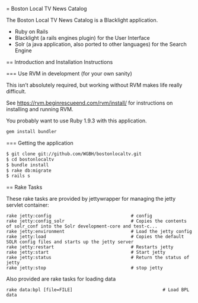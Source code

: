 = Boston Local TV News Catalog

The Boston Local TV News Catalog is a Blacklight application.

- Ruby on Rails
- Blacklight (a rails engines plugin) for the User Interface
- Solr (a java application, also ported to other languages) for the Search Engine 

== Introduction and Installation Instructions

=== Use RVM in development (for your own sanity)

This isn’t absolutely required, but working without RVM makes life really difficult.

See https://rvm.beginrescueend.com/rvm/install/ for instructions on installing and running RVM.

You probably want to use Ruby 1.9.3 with this application.

```sh
gem install bundler
```

=== Getting the application

```sh
$ git clone git://github.com/WGBH/bostonlocaltv.git
$ cd bostonlocaltv
$ bundle install
$ rake db:migrate
$ rails s
```


== Rake Tasks

These rake tasks are provided by jettywrapper for managing the jetty servlet container:

```
rake jetty:config                              # config
rake jetty:config_solr                         # Copies the contents of solr_conf into the Solr development-core and test-c...
rake jetty:environment                         # Load the jetty config
rake jetty:load                                # Copies the default SOLR config files and starts up the jetty server
rake jetty:restart                             # Restarts jetty
rake jetty:start                               # Start jetty
rake jetty:status                              # Return the status of jetty
rake jetty:stop                                # stop jetty

```      

Also provided are rake tasks for loading data

```
rake data:bpl [file=FILE]                                  # Load BPL data
```

